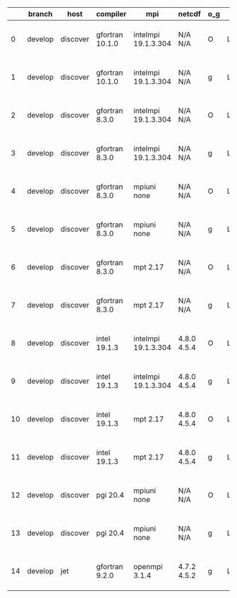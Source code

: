 |    | branch   | host     | compiler        | mpi                 | netcdf      | o_g   | os    | build   | u_pass   | u_fail   | s_pass   | s_fail   | e_pass   | e_fail   | nuopc_pass   | nuopc_fail   | artifacts_hash                                                                                                                                                    | modified                  |
|----|----------|----------|-----------------|---------------------|-------------|-------|-------|---------|----------|----------|----------|----------|----------|----------|--------------|--------------|-------------------------------------------------------------------------------------------------------------------------------------------------------------------|---------------------------|
|  0 | develop  | discover | gfortran 10.1.0 | intelmpi 19.1.3.304 | N/A N/A     | O     | Linux | pass    | 13644    | 15       | 49       | 0        | 80       | 0        | 50           | 0            | [artifacts](https://github.com/esmf-org/esmf-test-artifacts/tree/a5b3426570cf40e0e1bb85b4014b50be726ce842/develop/discover/gfortran/10.1.0/O/intelmpi/19.1.3.304) | 2022-05-18 02:00:15 -0400 |
|  1 | develop  | discover | gfortran 10.1.0 | intelmpi 19.1.3.304 | N/A N/A     | g     | Linux | pass    | 13644    | 15       | 49       | 0        | 80       | 0        | 50           | 0            | [artifacts](https://github.com/esmf-org/esmf-test-artifacts/tree/ed414588ad2cd40856a1e9e06fc98ed173ae1cde/develop/discover/gfortran/10.1.0/g/intelmpi/19.1.3.304) | 2022-05-18 02:04:35 -0400 |
|  2 | develop  | discover | gfortran 8.3.0  | intelmpi 19.1.3.304 | N/A N/A     | O     | Linux | pass    | 13644    | 15       | 49       | 0        | 80       | 0        | 50           | 0            | [artifacts](https://github.com/esmf-org/esmf-test-artifacts/tree/1f1272134f1eb634cbd8cc75a49a9cc7aeb33c4e/develop/discover/gfortran/8.3.0/O/intelmpi/19.1.3.304)  | 2022-05-18 01:55:04 -0400 |
|  3 | develop  | discover | gfortran 8.3.0  | intelmpi 19.1.3.304 | N/A N/A     | g     | Linux | pass    | 13644    | 15       | 49       | 0        | 80       | 0        | 50           | 0            | [artifacts](https://github.com/esmf-org/esmf-test-artifacts/tree/1d9afe546e01fd88282fd475d147fa039ca27e0f/develop/discover/gfortran/8.3.0/g/intelmpi/19.1.3.304)  | 2022-05-18 02:06:08 -0400 |
|  4 | develop  | discover | gfortran 8.3.0  | mpiuni none         | N/A N/A     | O     | Linux | pass    | 12136    | 0        | 8        | 0        | 43       | 0        | 0            | 50           | [artifacts](https://github.com/esmf-org/esmf-test-artifacts/tree/8982ad7eae36aa8277e9477f8bc2f2479130cb26/develop/discover/gfortran/8.3.0/O/mpiuni/none)          | 2022-05-18 01:47:57 -0400 |
|  5 | develop  | discover | gfortran 8.3.0  | mpiuni none         | N/A N/A     | g     | Linux | pass    | 12136    | 0        | 8        | 0        | 43       | 0        | 0            | 50           | [artifacts](https://github.com/esmf-org/esmf-test-artifacts/tree/a69ff4dae8ba871223c5b3dcb84c0f9f0547314f/develop/discover/gfortran/8.3.0/g/mpiuni/none)          | 2022-05-18 01:57:33 -0400 |
|  6 | develop  | discover | gfortran 8.3.0  | mpt 2.17            | N/A N/A     | O     | Linux | pass    | 13659    | 0        | 49       | 0        | 80       | 0        | 46           | 4            | [artifacts](https://github.com/esmf-org/esmf-test-artifacts/tree/c56c2ec778dd05c9f39183c3d4ca9a636eac6556/develop/discover/gfortran/8.3.0/O/mpt/2.17)             | 2022-05-18 01:47:03 -0400 |
|  7 | develop  | discover | gfortran 8.3.0  | mpt 2.17            | N/A N/A     | g     | Linux | pass    | 13659    | 0        | 49       | 0        | 80       | 0        | 46           | 4            | [artifacts](https://github.com/esmf-org/esmf-test-artifacts/tree/a69ff4dae8ba871223c5b3dcb84c0f9f0547314f/develop/discover/gfortran/8.3.0/g/mpt/2.17)             | 2022-05-18 01:57:33 -0400 |
|  8 | develop  | discover | intel 19.1.3    | intelmpi 19.1.3.304 | 4.8.0 4.5.4 | O     | Linux | pass    | 13659    | 0        | 49       | 0        | 80       | 0        | 50           | 0            | [artifacts](https://github.com/esmf-org/esmf-test-artifacts/tree/bd021c73f2a45b38969cdc7034010fa5888c6a51/develop/discover/intel/19.1.3/O/intelmpi/19.1.3.304)    | 2022-05-18 02:10:53 -0400 |
|  9 | develop  | discover | intel 19.1.3    | intelmpi 19.1.3.304 | 4.8.0 4.5.4 | g     | Linux | pass    | 13659    | 0        | 49       | 0        | 80       | 0        | 50           | 0            | [artifacts](https://github.com/esmf-org/esmf-test-artifacts/tree/e9f69399c226865fa70a2f49f90b868e3234d0fc/develop/discover/intel/19.1.3/g/intelmpi/19.1.3.304)    | 2022-05-18 02:21:43 -0400 |
| 10 | develop  | discover | intel 19.1.3    | mpt 2.17            | 4.8.0 4.5.4 | O     | Linux | pass    | 13659    | 0        | 49       | 0        | 80       | 0        | 50           | 0            | [artifacts](https://github.com/esmf-org/esmf-test-artifacts/tree/69388e01b00b5df9b70cfce235365d372571887f/develop/discover/intel/19.1.3/O/mpt/2.17)               | 2022-05-18 02:02:25 -0400 |
| 11 | develop  | discover | intel 19.1.3    | mpt 2.17            | 4.8.0 4.5.4 | g     | Linux | pass    | 13659    | 0        | 49       | 0        | 80       | 0        | 50           | 0            | [artifacts](https://github.com/esmf-org/esmf-test-artifacts/tree/5a60047a5eb3794e965b7e73674bf114bb0a94f0/develop/discover/intel/19.1.3/g/mpt/2.17)               | 2022-05-18 02:12:51 -0400 |
| 12 | develop  | discover | pgi 20.4        | mpiuni none         | N/A N/A     | O     | Linux | pass    | 11510    | 626      | 6        | 2        | 40       | 3        | 0            | 50           | [artifacts](https://github.com/esmf-org/esmf-test-artifacts/tree/b7a79de5b096aa125eb6086c7d067474083ba358/develop/discover/pgi/20.4/O/mpiuni/none)                | 2022-05-18 03:37:24 -0400 |
| 13 | develop  | discover | pgi 20.4        | mpiuni none         | N/A N/A     | g     | Linux | pass    | 11510    | 626      | 4        | 4        | 40       | 3        | 0            | 50           | [artifacts](https://github.com/esmf-org/esmf-test-artifacts/tree/76da80b3950340f128b85bc0bc509a4da2d0d478/develop/discover/pgi/20.4/g/mpiuni/none)                | 2022-05-18 03:38:22 -0400 |
| 14 | develop  | jet      | gfortran 9.2.0  | openmpi 3.1.4       | 4.7.2 4.5.2 | g     | Linux | fail    | fail     | fail     | fail     | fail     | fail     | fail     | fail         | fail         | [artifacts](https://github.com/esmf-org/esmf-test-artifacts/tree/af439f104d3965a164a9d9c046a7d5f08a21e98d/develop/jet/gfortran/9.2.0/g/openmpi/3.1.4)             | 2022-05-18 03:54:47 +0000 |